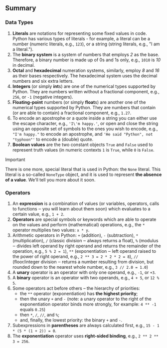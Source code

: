 ## Summary

### Data Types
1. **Literals** are notations for representing some fixed values in code. Python has various types of literals - for example, a literal can be a number (numeric literals, e.g., `123`), or a string (string literals, e.g., "I am a literal.").
2. The **binary system** is a system of numbers that employs _2_ as the base. Therefore, a binary number is made up of 0s and 1s only, e.g., `1010` is _10_ in decimal.
3. **Octal** and **hexadecimal** numeration systems, similarly, employ _8_ and _16_ as their bases respectively. The hexadecimal system uses the decimal numbers and six extra letters.
4. **Integers** (or simply **int**s) are one of the numerical types supported by Python. They are numbers written without a fractional component, e.g., `256`, or `-1` (negative integers).
5. **Floating-point** numbers (or simply **float**s) are another one of the numerical types supported by Python. They are numbers that contain (or are able to contain) a fractional component, e.g., `1.27`.
6. To encode an apostrophe or a quote inside a string you can either use the escape character, e.g., `'I\'m happy.'`, or open and close the string using an opposite set of symbols to the ones you wish to encode, e.g., `"I'm happy."` to encode an apostrophe, and `'He said "Python", not "typhoon"'` to encode a (double) quote.
7. **Boolean values** are the two constant objects `True` and `False` used to represent truth values (in numeric contexts `1` is `True`, while `0` is `False`.

> [!IMPORTANT]
> There is one more, special literal that is used in Python: the `None` literal. This literal is a so-called `NoneType` object, and it is used to represent **the absence of a value**. We'll tell you more about it soon.

### Operators
1. An **expression** is a combination of values (or variables, operators, calls to functions ‒ you will learn about them soon) which evaluates to a certain value, e.g., `1 + 2`.
2. **Operators** are special symbols or keywords which are able to operate on the values and perform (mathematical) operations, e.g., the `*` operator multiplies two values: `x * y`.
3. Arithmetic operators in Python: `+` (addition), `-` (subtraction), `*` (multiplication), `/` (classic division ‒ always returns a float), `%` (modulus ‒ divides left operand by right operand and returns the remainder of the operation, e.g., `5 % 2 = 1`), `**` (exponentiation ‒ left operand raised to the power of right operand, e.g., `2 ** 3 = 2 * 2 * 2 = 8`), `//` (floor/integer division ‒ returns a number resulting from division, but rounded down to the nearest whole number, e.g., `3 // 2.0 = 1.0`)
4. A **unary** operator is an operator with only one operand, e.g., `-1`, or `+3`.
5. A **binary** operator is an operator with two operands, e.g., `4 + 5`, or `12 % 5`.
6. Some operators act before others – the hierarchy of priorities:
   - the `**` operator (exponentiation) has **the highest priority**;
   - then the unary `+` and `-` (note: a unary operator to the right of the exponentiation operator binds more strongly, for example: `4 ** -1` equals `0.25`)
   - then `*`, `/`, `//`, and `%`;
   - and, finally, the lowest priority: the binary `+` and `-`.
7. Subexpressions in **parentheses** are always calculated first, e.g., `15 - 1 * (5 * (1 + 2)) = 0`.
8. The **exponentiation** operator uses **right-sided binding**, e.g., `2 ** 2 ** 3 = 256`.

